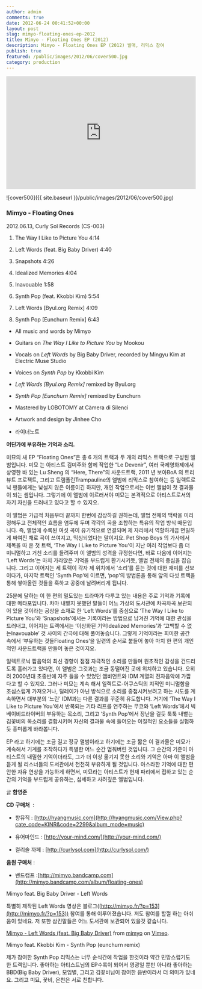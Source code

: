 ```yaml
---
author: admin
comments: true
date: 2012-06-24 00:41:52+00:00
layout: post
slug: mimyo-floating-ones-ep-2012
title: Mimyo - Floating Ones EP (2012)
description: Mimyo - Floating Ones EP (2012) 발매, 리믹스 참여
publish: true
featured: /public/images/2012/06/cover500.jpg
category: production
---
```


<iframe width="100%" height="300" scrolling="no" frameborder="no" src="https://w.soundcloud.com/player/?url=https%3A//api.soundcloud.com/tracks/49863669&amp;color=%23ff5500&amp;auto_play=false&amp;hide_related=false&amp;show_comments=true&amp;show_user=true&amp;show_reposts=false&amp;show_teaser=true&amp;visual=true"></iframe>

![cover500]({{ site.baseurl }}/public/images/2012/06/cover500.jpg)




### Mimyo - Floating Ones


2012.06.13, Curly Sol Records (CS-003)
	
  1. The Way I Like to Picture You 4:14
	
  2. Left Words (feat. Big Baby Driver) 4:40
	
  3. Snapshots 4:26
	
  4. Idealized Memories 4:04
	
  5. Inavouable 1:58
	
  6. Synth Pop (feat. Kkobbi Kim) 5:54
	
  7. Left Words [Byul.org Remix] 4:09
	
  8. Synth Pop [Eunchurn Remix] 6:43

  * All music and words by Mimyo
  * Guitars on _The Way I Like to Picture You_ by Mookou
  * Vocals on _Left Words_ by Big Baby Driver, recorded by Mingyu Kim at Electric Muse Studio
  * Voices on _Synth Pop_ by Kkobbi Kim
  * _Left Words [Byul.org Remix]_ remixed by Byul.org
  * _Synth Pop [Eunchurn Remix]_ remixed by Eunchurn
  * Mastered by LOBOTOMY at Càmera di Silenci
  * Artwork and design by Jinhee Cho


* 라이너노트

**어딘가에 부유하는 기억과 소리.**
<p class="message">

미묘의 새 EP “Floating Ones”은 총 6 개의 트랙과 두 개의 리믹스 트랙으로 구성된 앨범입니다. 미묘 는 아티스트 김미주와 함께 작업한 “Le Devenir”, 여러 국제영화제에서 상영한 바 있는 Lu Sheng 의 “Here, There”의 사운드트랙, 2011 년 보아BoA 의 트리뷰트 프로젝트, 그리고 트램폴린Trampauline의 앨범에 리믹스로 참여하는 등 일렉트로닉 팬들에게는 낯설지 않은 이름이긴 하지만, 개인 작업으로서는 이번 앨범이 첫 결과물이 되는 셈입니다. 그렇기에 이 앨범에 이르러서야 미묘는 본격적으로 아티스트로서의 자기 자신을 드러내고 있다고 할 수 있지요.

이 앨범은 가급적 처음부터 끝까지 한번에 감상하길 권하는데, 앨범 전체의 맥락을 미리 정해두고 전체적인 흐름을 염두에 두며 각각의 곡을 조합하는 특유의 작업 방식 때문입니다. 즉, 앨범에 수록된 여섯 곡이 유기적으로 연결되며 제 자리에서 역할하게끔 면밀하게 짜여진 채로 곡이 쓰여지고, 믹싱되었다는 말이지요. Pet Shop Boys 의 가사에서 제목을 따 온 첫 트랙, ‘The Way I Like to Picture You’이 지난 여러 작업보다 좀 더 미니멀하고 거친 소리를 들려주며 이 앨범의 성격을 규정한다면, 바로 다음에 이어지는 ‘Left Words’는 마치 가라앉은 기억을 부드럽게 환기시키듯, 앨범 전체의 중심을 잡습니다. 그리고 이어지는 세 트랙이 각자 제 위치에서 ‘소리’를 듣는 것에 대한 재미를 선보이다가, 마지막 트랙인 ‘Synth Pop’에 이르면, ‘pop’의 방법론을 통해 앞의 다섯 트랙을 통해 쌓아올린 것들을 훅하고 공중에 날려버리게 됩니다.

25분에 달하는 이 한 편의 밀도있는 드라마가 다루고 있는 내용은 주로 기억과 기록에 대한 메타포입니다. 차마 내뱉지 못했던 말들이 어느 가상의 도서관에 차곡차곡 보관되어 있을 것이라는 공상을 소재로 한 ‘Left Words’를 중심으로 ‘The Way I Like to Picture You’와 ‘Snapshots’에서는 기록이라는 방법으로 남겨진 기억에 대한 관심을 드러내고, 이어지는 트랙에서는 ‘이상화된 기억Idealized Memories’과 ‘고백할 수 없는Inavouable’ 것 사이의 간극에 대해 풀어놓습니다. 그렇게 기억이라는 희미한 공간 속에서 ‘부유하는 것들Floating Ones’을 일련의 순서로 붙들어 놓아 마치 한 편의 개인적인 사운드트랙을 만들어 놓은 것이지요.

일렉트로닉 팝음악의 최신 경향이 점점 자극적인 소리를 만들며 원초적인 감성을 건드리도록 흘러가고 있다면, 이 앨범은 그것과는 조금 동떨어진 곳에 위치하고 있습니다. 오히려 2000년대 초중반에 자주 들을 수 있었던 앰비언트와 IDM 계열의 전자음악에 가깝다고 할 수 있지요. 그러나 미묘는 계속 해서 일렉트로-어쿠스틱의 지적인 미니멀함을 조심스럽게 가져오거나, 딜레이가 아닌 방식으로 소리를 중첩시켜보려고 하는 시도를 계속하면서 대부분의 ‘느린’ IDM과는 다른 결과를 꾸준히 유도합니다. 거기에 ‘The Way I Like to Picture You’에서 반복되는 기타 리프를 연주하는 무코와 ‘Left Words’에서 빅베이비드라이버의 부유하는 목소리, 그리고 ‘Synth Pop’에서 장난을 걸듯 툭툭 내뱉는 김꽃비의 목소리를 결합시키며 자신의 결과물 속에 들어오는 이질적인 요소들을 실험하듯 흥미롭게 바라봅니다.

EP 라고 하기에는 조금 길고 정규 앨범이라고 하기에는 조금 짧은 이 결과물은 미묘가 계속해서 기계를 조작하다가 특별한 어느 순간 멈춰버린 것입니다. 그 순간의 기준이 아티스트의 내밀한 기억이더라도, 그가 더 이상 옮기지 못한 소리와 기억은 아마 이 앨범을 듣게 될 리스너들의 도서관에서 천천히 부유하게 될 것입니다. 아스라한 기억에 대한 편안한 자유 연상을 가능하게 하면서, 미묘라는 아티스트가 현재 파리에서 접하고 있는 순간의 기억을 부드럽게 공유하는, 섬세하고 사려깊은 앨범입니다.
</p>

글 **함영준**




**CD 구매처**  :



	
  * 향뮤직 : [http://hyangmusic.com](http://hyangmusic.com/View.php?cate_code=KINR&code=2299&album_mode=music)

	
  * 유어마인드 : [http://your-mind.com/](http://your-mind.com/)

	
  * 컬리솔 까페 : [http://curlysol.com](http://curlysol.com/)


**음원 구매처** :



	
  * 밴드캠프 :[http://mimyo.bandcamp.com](http://mimyo.bandcamp.com/album/floating-ones)


Mimyo feat. Big Baby Driver - Left Words




특별히 제작된 Left Words 영상은 블로그([http://mimyo.fr/?p=153](http://mimyo.fr/?p=153)) 참여를 통해 이루어졌습니다. 저도 참여를 할껄 하는 아쉬움이 있네요. 저 또한 삼킨말들은 어느 도서관에 보관되어 있을것 같습니다.

[Mimyo - Left Words (feat. Big Baby Driver)](http://vimeo.com/43223298) from [mimyo](http://vimeo.com/mimyo) on [Vimeo](http://vimeo.com).

Mimyo feat. Kkobbi Kim - Synth Pop (eunchurn remix)

제가 참여한 Synth Pop 리믹스는 너무 순식간에 작업을 한것이라 약간 민망스럽기도 한 트랙입니다. 좋아하는 아티스트님의 EP수록이 되어서 영광일 뿐만 아니라 좋아하는 BBD(Big Baby Driver), 모임별, 그리고 김꽃비님이 참여한 음반이라서 더 의미가 있네요. 그리고 미묘, 꽃비, 은천은 서로 친합니다.